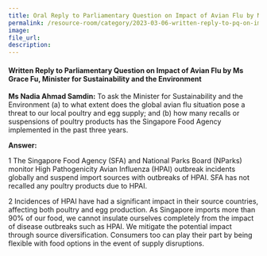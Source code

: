 ```yaml
---  
title: Oral Reply to Parliamentary Question on Impact of Avian Flu by Ms Grace Fu, Minister for Sustainability and the Environment
permalink: /resource-room/category/2023-03-06-written-reply-to-pq-on-impact-of-avian-flu
image:  
file_url:  
description:  
---  
```

#### Written Reply to Parliamentary Question on Impact of Avian Flu by Ms Grace Fu, Minister for Sustainability and the Environment

**Ms Nadia Ahmad Samdin:** To ask the Minister for Sustainability and the Environment (a) to what extent does the global avian flu situation pose a threat to our local poultry and egg supply; and (b) how many recalls or suspensions of poultry products has the Singapore Food Agency implemented in the past three years.

**Answer:**

1 The Singapore Food Agency (SFA) and National Parks Board (NParks) monitor High Pathogenicity Avian Influenza (HPAI) outbreak incidents globally and suspend import sources with outbreaks of HPAI. SFA has not recalled any poultry products due to HPAI.

2 Incidences of HPAI have had a significant impact in their source countries, affecting both poultry and egg production. As Singapore imports more than 90% of our food, we cannot insulate ourselves completely from the impact of disease outbreaks such as HPAI. We mitigate the potential impact through source diversification. Consumers too can play their part by being flexible with food options in the event of supply disruptions.
